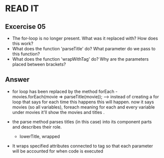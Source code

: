 # READ IT
## Excercise 05
* The for-loop is no longer present. 
  What was it replaced with? How does this work?
* What does the function 'parseTitle' do? 
  What parameter do we pass to this function?
* What does the function 'wrapWithTag' do? 
  Why are the parameters placed between brackets?
  
## Answer
* for loop has been replaced by the method forEach
        - movies.forEach(movie => parseTitle(movie));  --> instead of creating a for loop
  that says for each time this happens this will happen. 
  now it says movies (so all variables), foreach meaning for each and every variable under movies
  it'll show the movies and titles .
  
* the parse method parses titles (in this case) into its component parts and describes
their role. 
  - lowerTitle, wrapped
  
* It wraps specified attributes connected to tag
so that each parameter will be accounted for when code is executed
  
